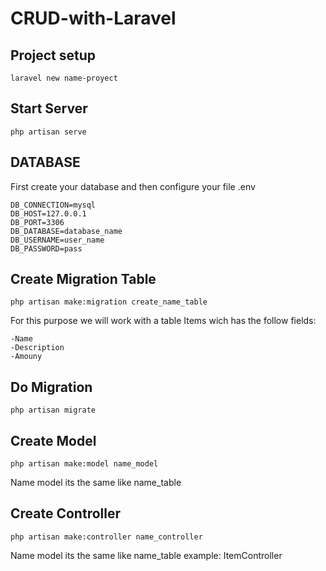 # CRUD-with-Laravel

## Project setup
```
laravel new name-proyect
```

## Start Server
```
php artisan serve
```

## DATABASE
First create your database and then configure your file .env 
```
DB_CONNECTION=mysql
DB_HOST=127.0.0.1
DB_PORT=3306
DB_DATABASE=database_name
DB_USERNAME=user_name
DB_PASSWORD=pass
```

## Create Migration Table
```
php artisan make:migration create_name_table
```
For this purpose we will work with a table Items wich has the follow fields:
```
-Name
-Description
-Amouny
```

## Do Migration
```
php artisan migrate
```


## Create Model
```
php artisan make:model name_model
```
Name model its the same like name_table


## Create Controller
```
php artisan make:controller name_controller
```
Name model its the same like name_table example: ItemController

